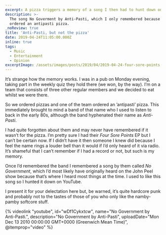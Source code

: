 ```yaml
---
excerpt: A pizza triggers a memory of a song I then had to hunt down on YouTube.
description: >-
  The song No Goverment by Anti-Pasti, which I only remembered because someone
  ordered an antipasti pizza.
_noReview: true
title: 'Anti-Pasti, but not the pizza'
date: 2019-04-24T11:05:00.000Z
inline: true
tags:
  - Music
  - Entertainment
  - Opinion
excerptImage: /assets/images/posts/2019/04/2019-04-24-four-sore-points.jpg
---
```

It’s strange how the memory works. I was in a pub on Monday evening, taking part in the weekly quiz they hold there (we won, by the way). I’m on a team that consists of three other regular members and we decided to eat whilst we were there.

So we ordered pizzas and one of the team ordered an ’antipasti’ pizza. This immediately brought to mind a band of that name who I used to listen to back in the early 80s, although the band hyphenated their name as _Anti-Pasti_.

I had quite forgotten about them and may never have remembered if it wasn’t for the pizza. I’m pretty sure I had their _Four Sore Points_ EP but I can’t be certain now. If I didn’t have it then someone I knew did because I feel the name rings a louder bell than it would if I’d only heard of it via radio. It’s shameful that I can’t remember if I had a record or not, but such is my memory.

Once I’d remembered the band I remembered a song by them called _No Government_, which I’d most likely have originally heard on the John Peel show because that’s where I heard most things at the time. I used to like this song so I hunted it down on YouTube.

I present it for your delectation here but, be warned, it’s quite hardcore punk and probably not to the tastes of those of you who only like the namby-pamby softcore stuff.

{% videolink "youtube", id="wDf1Cykxtcw", name="No Government by Anti-Pasti.", description="No Government by Anti-Pasti", uploadDate="Mon Dec 13 2010 00:00:00 GMT+0000 (Greenwich Mean Time)", @itemprop="video" %}

